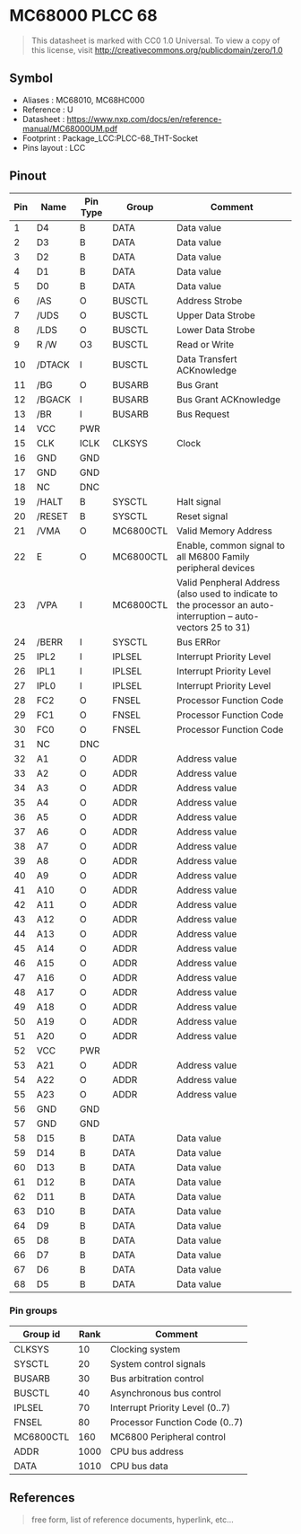 # MC68000 PLCC 68

> This datasheet is marked with CC0 1.0
> Universal. To view a copy of this license, visit
> http://creativecommons.org/publicdomain/zero/1.0

## Symbol

* Aliases : MC68010, MC68HC000
* Reference : U
* Datasheet : https://www.nxp.com/docs/en/reference-manual/MC68000UM.pdf
* Footprint : Package_LCC:PLCC-68_THT-Socket
* Pins layout : LCC

## Pinout

|Pin|Name|Pin Type|Group|Comment|
|---|---|---|---|---|
|1|D4|B|DATA|Data value|
|2|D3|B|DATA|Data value|
|3|D2|B|DATA|Data value|
|4|D1|B|DATA|Data value|
|5|D0|B|DATA|Data value|
|6|/AS|O|BUSCTL|Address Strobe|
|7|/UDS|O|BUSCTL|Upper Data Strobe|
|8|/LDS|O|BUSCTL|Lower Data Strobe|
|9|R /W|O3|BUSCTL|Read or Write |
|10|/DTACK|I|BUSCTL|Data Transfert ACKnowledge|
|11|/BG|O|BUSARB|Bus Grant|
|12|/BGACK|I|BUSARB|Bus Grant ACKnowledge|
|13|/BR|I|BUSARB|Bus Request|
|14|VCC|PWR|||
|15|CLK|ICLK|CLKSYS|Clock|
|16|GND|GND|||
|17|GND|GND|||
|18|NC|DNC|||
|19|/HALT|B|SYSCTL|Halt signal|
|20|/RESET|B|SYSCTL|Reset signal|
|21|/VMA|O|MC6800CTL|Valid Memory Address|
|22|E|O|MC6800CTL|Enable, common signal to all M6800 Family peripheral devices|
|23|/VPA|I|MC6800CTL|Valid Penpheral Address (also used to indicate to the processor an auto-interruption – auto-vectors 25 to 31)|
|24|/BERR|I|SYSCTL|Bus ERRor|
|25|IPL2|I|IPLSEL|Interrupt Priority Level |
|26|IPL1|I|IPLSEL|Interrupt Priority Level |
|27|IPL0|I|IPLSEL|Interrupt Priority Level |
|28|FC2|O|FNSEL|Processor Function Code|
|29|FC1|O|FNSEL|Processor Function Code|
|30|FC0|O|FNSEL|Processor Function Code|
|31|NC|DNC|||
|32|A1|O|ADDR|Address value|
|33|A2|O|ADDR|Address value|
|34|A3|O|ADDR|Address value|
|35|A4|O|ADDR|Address value|
|36|A5|O|ADDR|Address value|
|37|A6|O|ADDR|Address value|
|38|A7|O|ADDR|Address value|
|39|A8|O|ADDR|Address value|
|40|A9|O|ADDR|Address value|
|41|A10|O|ADDR|Address value|
|42|A11|O|ADDR|Address value|
|43|A12|O|ADDR|Address value|
|44|A13|O|ADDR|Address value|
|45|A14|O|ADDR|Address value|
|46|A15|O|ADDR|Address value|
|47|A16|O|ADDR|Address value|
|48|A17|O|ADDR|Address value|
|49|A18|O|ADDR|Address value|
|50|A19|O|ADDR|Address value|
|51|A20|O|ADDR|Address value|
|52|VCC|PWR|||
|53|A21|O|ADDR|Address value|
|54|A22|O|ADDR|Address value|
|55|A23|O|ADDR|Address value|
|56|GND|GND|||
|57|GND|GND|||
|58|D15|B|DATA|Data value|
|59|D14|B|DATA|Data value|
|60|D13|B|DATA|Data value|
|61|D12|B|DATA|Data value|
|62|D11|B|DATA|Data value|
|63|D10|B|DATA|Data value|
|64|D9|B|DATA|Data value|
|65|D8|B|DATA|Data value|
|66|D7|B|DATA|Data value|
|67|D6|B|DATA|Data value|
|68|D5|B|DATA|Data value|

### Pin groups

|Group id|Rank|Comment|
|---|---|---|
|CLKSYS|10|Clocking system|
|SYSCTL|20|System control signals|
|BUSARB|30|Bus arbitration control|
|BUSCTL|40|Asynchronous bus control|
|IPLSEL|70|Interrupt Priority Level (0..7)|
|FNSEL|80|Processor Function Code (0..7)|
|MC6800CTL|160|MC6800 Peripheral control|
|ADDR|1000|CPU bus address|
|DATA|1010|CPU bus data|


## References

> free form, list of reference documents, hyperlink, etc...
